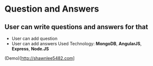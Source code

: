 # Question and Answers

## User can write questions and answers for that

* User can add question
* User can add answers
Used Technology: **MongoDB**, **AngularJS**, **Express**, **Node.JS**

(Demo)[http://shawnlee5482.com]


